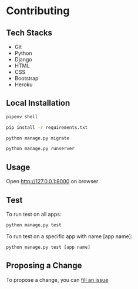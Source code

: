 # Contributing

## Tech Stacks

- Git
- Python
- Django
- HTML
- CSS
- Bootstrap
- Heroku


## Local Installation
```bash
pipenv shell
```
```bash
pip install -r requirements.txt
```
```bash
python manage.py migrate
```
```bash
python manage.py runserver
```

## Usage

Open http://127.0.0.1:8000 on browser

## Test
To run test on all apps:
```bash
python manage.py test
```
To run test on a specific app with name [app name]:
```bash
python manage.py test [app name]
```

## Proposing a Change
To propose a change, you can [fill an issue](https://github.com/dhafinrazaq/Empire_of_Movies-deploy/issues/new?template=FEATURE_REQUEST.md)
